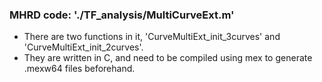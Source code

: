 ### MHRD code: './TF_analysis/MultiCurveExt.m'
- There are two functions in it, 'CurveMultiExt_init_3curves' and 'CurveMultiExt_init_2curves'.
- They are written in C, and need to be compiled using mex to generate .mexw64 files beforehand.
